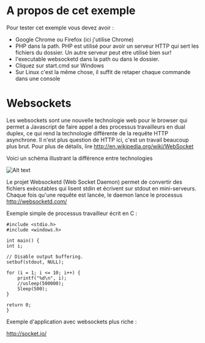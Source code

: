 A propos de cet exemple
=========================
Pour tester cet exemple vous devez avoir :
- Google Chrome ou Firefox (ici j'utilise Chrome)
- PHP dans la path. PHP est utilisé pour avoir un serveur HTTP qui sert les fichiers du dossier. Un autre serveur peut etre utilisé bien sur!
- l'executable websocketd dans la path ou dans le dossier. 
- Cliquez sur start.cmd sur Windows
- Sur Linux c'est la même chose, il suffit de retaper chaque commande dans une console




Websockets
===========

Les websockets sont une nouvelle technologie web pour le browser qui permet a Javascript de faire appel a des processus travailleurs en dual duplex, ce qui rend la technologie différente de la requête HTTP asynchrone. Il n'est plus question de HTTP ici, c'est un travail beaucoup plus brut.
Pour plus de détails, lire 
http://en.wikipedia.org/wiki/WebSocket

Voici un schéma illustrant la différence entre technologies

![Alt text](http://orm-chimera-prod.s3.amazonaws.com/1230000000545/images/hpbn_1702.png) 

Le projet Websocketd (Web Socket Daemon) permet de convertir des fichiers exécutables qui lisent stdin et écrivent sur stdout en mini-serveurs. Chaque fois qu'une requête est lancée, le daemon lance le processus
http://websocketd.com/

Exemple simple de processus travailleur écrit en C :

    #include <stdio.h>
    #include <windows.h>

    int main() {
    int i;

    // Disable output buffering.
    setbuf(stdout, NULL);

    for (i = 1; i <= 10; i++) {
        printf("%d\n", i);
        //usleep(500000);
		Sleep(500);
    }

    return 0;
    }

Exemple d'application avec websockets plus riche :

http://socket.io/




